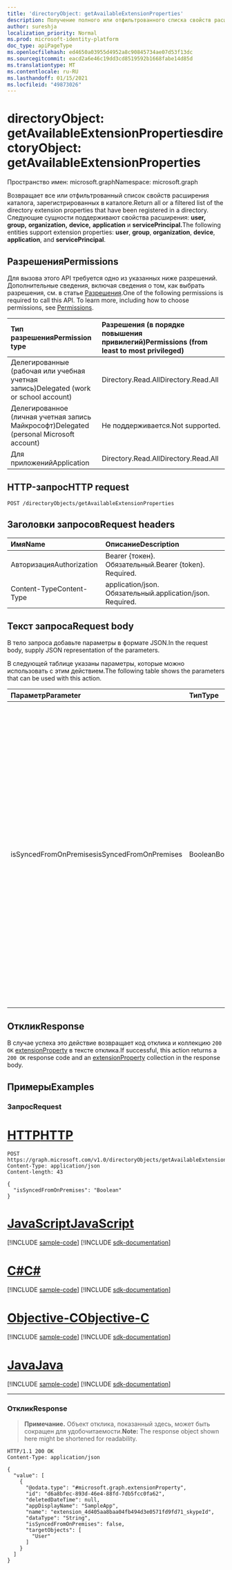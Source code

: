 ```yaml
---
title: 'directoryObject: getAvailableExtensionProperties'
description: Получение полного или отфильтрованного списка свойств расширения каталога, которые зарегистрированы в каталоге.
author: sureshja
localization_priority: Normal
ms.prod: microsoft-identity-platform
doc_type: apiPageType
ms.openlocfilehash: ed4650a03955d4952a8c90845734ae07d53f13dc
ms.sourcegitcommit: eacd2a6e46c19dd3cd8519592b1668fabe14d85d
ms.translationtype: MT
ms.contentlocale: ru-RU
ms.lasthandoff: 01/15/2021
ms.locfileid: "49873026"
---
```

# <a name="directoryobject-getavailableextensionproperties"></a><span data-ttu-id="2026e-103">directoryObject: getAvailableExtensionProperties</span><span class="sxs-lookup"><span data-stu-id="2026e-103">directoryObject: getAvailableExtensionProperties</span></span>
<span data-ttu-id="2026e-104">Пространство имен: microsoft.graph</span><span class="sxs-lookup"><span data-stu-id="2026e-104">Namespace: microsoft.graph</span></span>

<span data-ttu-id="2026e-105">Возвращает все или отфильтрованный список свойств расширения каталога, зарегистрированных в каталоге.</span><span class="sxs-lookup"><span data-stu-id="2026e-105">Return all or a filtered list of the directory extension properties that have been registered in a directory.</span></span> <span data-ttu-id="2026e-106">Следующие сущности поддерживают свойства расширения: **user,** **group,** **organization,** **device,** **application** и **servicePrincipal.**</span><span class="sxs-lookup"><span data-stu-id="2026e-106">The following entities support extension properties: **user**, **group**, **organization**, **device**, **application**, and **servicePrincipal**.</span></span>

## <a name="permissions"></a><span data-ttu-id="2026e-107">Разрешения</span><span class="sxs-lookup"><span data-stu-id="2026e-107">Permissions</span></span>
<span data-ttu-id="2026e-p102">Для вызова этого API требуется одно из указанных ниже разрешений. Дополнительные сведения, включая сведения о том, как выбрать разрешения, см. в статье [Разрешения](/graph/permissions-reference).</span><span class="sxs-lookup"><span data-stu-id="2026e-p102">One of the following permissions is required to call this API. To learn more, including how to choose permissions, see [Permissions](/graph/permissions-reference).</span></span>

|<span data-ttu-id="2026e-110">Тип разрешения</span><span class="sxs-lookup"><span data-stu-id="2026e-110">Permission type</span></span>|<span data-ttu-id="2026e-111">Разрешения (в порядке повышения привилегий)</span><span class="sxs-lookup"><span data-stu-id="2026e-111">Permissions (from least to most privileged)</span></span>|
|:---|:---|
|<span data-ttu-id="2026e-112">Делегированные (рабочая или учебная учетная запись)</span><span class="sxs-lookup"><span data-stu-id="2026e-112">Delegated (work or school account)</span></span>| <span data-ttu-id="2026e-113">Directory.Read.All</span><span class="sxs-lookup"><span data-stu-id="2026e-113">Directory.Read.All</span></span> |
|<span data-ttu-id="2026e-114">Делегированное (личная учетная запись Майкрософт)</span><span class="sxs-lookup"><span data-stu-id="2026e-114">Delegated (personal Microsoft account)</span></span>| <span data-ttu-id="2026e-115">Не поддерживается.</span><span class="sxs-lookup"><span data-stu-id="2026e-115">Not supported.</span></span> |
|<span data-ttu-id="2026e-116">Для приложений</span><span class="sxs-lookup"><span data-stu-id="2026e-116">Application</span></span>| <span data-ttu-id="2026e-117">Directory.Read.All</span><span class="sxs-lookup"><span data-stu-id="2026e-117">Directory.Read.All</span></span> |

## <a name="http-request"></a><span data-ttu-id="2026e-118">HTTP-запрос</span><span class="sxs-lookup"><span data-stu-id="2026e-118">HTTP request</span></span>

<!-- {
  "blockType": "ignored"
}
-->
``` http
POST /directoryObjects/getAvailableExtensionProperties
```

## <a name="request-headers"></a><span data-ttu-id="2026e-119">Заголовки запросов</span><span class="sxs-lookup"><span data-stu-id="2026e-119">Request headers</span></span>
|<span data-ttu-id="2026e-120">Имя</span><span class="sxs-lookup"><span data-stu-id="2026e-120">Name</span></span>|<span data-ttu-id="2026e-121">Описание</span><span class="sxs-lookup"><span data-stu-id="2026e-121">Description</span></span>|
|:---|:---|
|<span data-ttu-id="2026e-122">Авторизация</span><span class="sxs-lookup"><span data-stu-id="2026e-122">Authorization</span></span>|<span data-ttu-id="2026e-p103">Bearer {токен}. Обязательный.</span><span class="sxs-lookup"><span data-stu-id="2026e-p103">Bearer {token}. Required.</span></span>|
|<span data-ttu-id="2026e-125">Content-Type</span><span class="sxs-lookup"><span data-stu-id="2026e-125">Content-Type</span></span>|<span data-ttu-id="2026e-p104">application/json. Обязательный.</span><span class="sxs-lookup"><span data-stu-id="2026e-p104">application/json. Required.</span></span>|

## <a name="request-body"></a><span data-ttu-id="2026e-128">Текст запроса</span><span class="sxs-lookup"><span data-stu-id="2026e-128">Request body</span></span>
<span data-ttu-id="2026e-129">В тело запроса добавьте параметры в формате JSON.</span><span class="sxs-lookup"><span data-stu-id="2026e-129">In the request body, supply JSON representation of the parameters.</span></span>

<span data-ttu-id="2026e-130">В следующей таблице указаны параметры, которые можно использовать с этим действием.</span><span class="sxs-lookup"><span data-stu-id="2026e-130">The following table shows the parameters that can be used with this action.</span></span>

|<span data-ttu-id="2026e-131">Параметр</span><span class="sxs-lookup"><span data-stu-id="2026e-131">Parameter</span></span>|<span data-ttu-id="2026e-132">Тип</span><span class="sxs-lookup"><span data-stu-id="2026e-132">Type</span></span>|<span data-ttu-id="2026e-133">Описание</span><span class="sxs-lookup"><span data-stu-id="2026e-133">Description</span></span>|
|:---|:---|:---|
|<span data-ttu-id="2026e-134">isSyncedFromOnPremises</span><span class="sxs-lookup"><span data-stu-id="2026e-134">isSyncedFromOnPremises</span></span>|<span data-ttu-id="2026e-135">Boolean</span><span class="sxs-lookup"><span data-stu-id="2026e-135">Boolean</span></span>|<span data-ttu-id="2026e-136">`true` чтобы указать, что должны возвращаться только свойства расширения, синхронизированные из локального каталога; чтобы указать, что должны быть возвращены только свойства расширения, которые не синхронизируются из `false` локального каталога.</span><span class="sxs-lookup"><span data-stu-id="2026e-136">`true` to specify that only extension properties that are synced from the on-premises directory should be returned; `false` to specify that only extension properties that are not synced from the on-premises directory should be returned.</span></span> <span data-ttu-id="2026e-137">Если этот параметр опущен, возвращаются все свойства расширения (как синхронизированные, так и не синхронизированные).</span><span class="sxs-lookup"><span data-stu-id="2026e-137">If the parameter is omitted, all extension properties (both synced and non-synced) are returned.</span></span>|


## <a name="response"></a><span data-ttu-id="2026e-138">Отклик</span><span class="sxs-lookup"><span data-stu-id="2026e-138">Response</span></span>

<span data-ttu-id="2026e-139">В случае успеха это действие возвращает код отклика и коллекцию `200 OK` [extensionProperty](../resources/extensionproperty.md) в тексте отклика.</span><span class="sxs-lookup"><span data-stu-id="2026e-139">If successful, this action returns a `200 OK` response code and an [extensionProperty](../resources/extensionproperty.md) collection in the response body.</span></span>

## <a name="examples"></a><span data-ttu-id="2026e-140">Примеры</span><span class="sxs-lookup"><span data-stu-id="2026e-140">Examples</span></span>

### <a name="request"></a><span data-ttu-id="2026e-141">Запрос</span><span class="sxs-lookup"><span data-stu-id="2026e-141">Request</span></span>

# <a name="http"></a>[<span data-ttu-id="2026e-142">HTTP</span><span class="sxs-lookup"><span data-stu-id="2026e-142">HTTP</span></span>](#tab/http)
<!-- {
  "blockType": "request",
  "name": "directoryobject_getavailableextensionproperties"
}
-->
``` http
POST https://graph.microsoft.com/v1.0/directoryObjects/getAvailableExtensionProperties
Content-Type: application/json
Content-length: 43

{
  "isSyncedFromOnPremises": "Boolean"
}
```
# <a name="javascript"></a>[<span data-ttu-id="2026e-143">JavaScript</span><span class="sxs-lookup"><span data-stu-id="2026e-143">JavaScript</span></span>](#tab/javascript)
[!INCLUDE [sample-code](../includes/snippets/javascript/directoryobject-getavailableextensionproperties-javascript-snippets.md)]
[!INCLUDE [sdk-documentation](../includes/snippets/snippets-sdk-documentation-link.md)]

# <a name="c"></a>[<span data-ttu-id="2026e-144">C#</span><span class="sxs-lookup"><span data-stu-id="2026e-144">C#</span></span>](#tab/csharp)
[!INCLUDE [sample-code](../includes/snippets/csharp/directoryobject-getavailableextensionproperties-csharp-snippets.md)]
[!INCLUDE [sdk-documentation](../includes/snippets/snippets-sdk-documentation-link.md)]

# <a name="objective-c"></a>[<span data-ttu-id="2026e-145">Objective-C</span><span class="sxs-lookup"><span data-stu-id="2026e-145">Objective-C</span></span>](#tab/objc)
[!INCLUDE [sample-code](../includes/snippets/objc/directoryobject-getavailableextensionproperties-objc-snippets.md)]
[!INCLUDE [sdk-documentation](../includes/snippets/snippets-sdk-documentation-link.md)]

# <a name="java"></a>[<span data-ttu-id="2026e-146">Java</span><span class="sxs-lookup"><span data-stu-id="2026e-146">Java</span></span>](#tab/java)
[!INCLUDE [sample-code](../includes/snippets/java/directoryobject-getavailableextensionproperties-java-snippets.md)]
[!INCLUDE [sdk-documentation](../includes/snippets/snippets-sdk-documentation-link.md)]

---


### <a name="response"></a><span data-ttu-id="2026e-147">Отклик</span><span class="sxs-lookup"><span data-stu-id="2026e-147">Response</span></span>
> <span data-ttu-id="2026e-148">**Примечание.** Объект отклика, показанный здесь, может быть сокращен для удобочитаемости.</span><span class="sxs-lookup"><span data-stu-id="2026e-148">**Note:** The response object shown here might be shortened for readability.</span></span>

<!-- {
  "blockType": "response",
  "truncated": true,
  "@odata.type": "collection(microsoft.graph.extensionProperty)"
}
-->
``` http
HTTP/1.1 200 OK
Content-Type: application/json

{
  "value": [
    {
      "@odata.type": "#microsoft.graph.extensionProperty",
      "id": "d6a8bfec-893d-46e4-88fd-7db5fcc0fa62",
      "deletedDateTime": null,
      "appDisplayName": "SampleApp",
      "name": "extension_4d405aa8baa04fb494d3e0571fd9fd71_skypeId",
      "dataType": "String",
      "isSyncedFromOnPremises": false,
      "targetObjects": [
        "User"
      ]
    }
  ]
}
```


